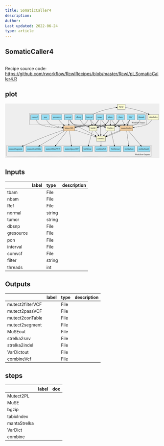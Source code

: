 ```yaml
---
title: SomaticCaller4
description: 
Author: 
Last updated: 2022-06-24
type: article
---
```

## SomaticCaller4
<br>Recipe source code: <https://github.com/rworkflow/RcwlRecipes/blob/master/Rcwl/pl_SomaticCaller4.R>
## plot
![## SomaticCaller4](/plots/SomaticCaller4.svg)
## Inputs
|          |label |type   |description  |
|:---------|:-----|:------|:------------|
|tbam      |      |File   |  |
|nbam      |      |File   |  |
|Ref       |      |File   |  |
|normal    |      |string |  |
|tumor     |      |string |  |
|dbsnp     |      |File   |  |
|gresource |      |File   |  |
|pon       |      |File   |  |
|interval  |      |File   |  |
|comvcf    |      |File   |  |
|filter    |      |string |  |
|threads   |      |int    |  |
## Outputs
|                 |label        |type |description  |
|:----------------|:------------|:----|:------------|
|mutect2filterVCF |  |File |  |
|mutect2passVCF   |  |File |  |
|mutect2conTable  |  |File |  |
|mutect2segment   |  |File |  |
|MuSEout          |  |File |  |
|strelka2snv      |  |File |  |
|strelka2indel    |  |File |  |
|VarDictout       |  |File |  |
|combineVcf       |  |File |  |
## steps
|             |label        |doc          |
|:------------|:------------|:------------|
|Mutect2PL    |  |  |
|MuSE         |  |  |
|bgzip        |  |  |
|tabixIndex   |  |  |
|mantaStrelka |  |  |
|VarDict      |  |  |
|combine      |  |  |
